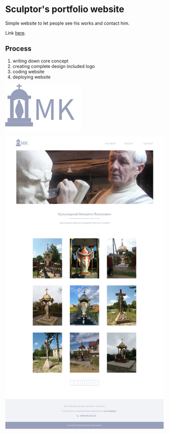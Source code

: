 # Sculptor's portfolio website

Simple website to let people see his works and contact him.

Link [here](https://www.mykhailo-kulchytskyi.pp.ua/).

## Process

1. writing down core concept
2. creating complete design included logo
3. coding website
4. deploying website

![mk-logo](./assets/logo.svg)

![mk-website-design](./assets/mk_site_design.png)
